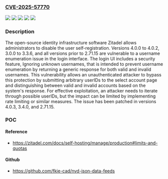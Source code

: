 ### [CVE-2025-57770](https://cve.mitre.org/cgi-bin/cvename.cgi?name=CVE-2025-57770)
![](https://img.shields.io/static/v1?label=Product&message=zitadel&color=blue)
![](https://img.shields.io/static/v1?label=Version&message=%3C%202.71.15%20&color=brightgreen)
![](https://img.shields.io/static/v1?label=Version&message=%3E%3D%203.0.0%2C%20%3C%203.4.0%20&color=brightgreen)
![](https://img.shields.io/static/v1?label=Version&message=%3E%3D%204.0.0%2C%20%3C%204.0.3%20&color=brightgreen)
![](https://img.shields.io/static/v1?label=Vulnerability&message=CWE-203%3A%20Observable%20Discrepancy&color=brightgreen)

### Description

The open-source identity infrastructure software Zitadel allows administrators to disable the user self-registration. Versions 4.0.0 to 4.0.2, 3.0.0 to 3.3.6, and all versions prior to 2.71.15 are vulnerable to a username enumeration issue in the login interface. The login UI includes a security feature, Ignoring unknown usernames, that is intended to prevent username enumeration by returning a generic response for both valid and invalid usernames. This vulnerability allows an unauthenticated attacker to bypass this protection by submitting arbitrary userIDs to the select account page and distinguishing between valid and invalid accounts based on the system's response. For effective exploitation, an attacker needs to iterate through possible userIDs, but the impact can be limited by implementing rate limiting or similar measures. The issue has been patched in versions 4.0.3, 3.4.0, and 2.71.15.

### POC

#### Reference
- https://zitadel.com/docs/self-hosting/manage/production#limits-and-quotas

#### Github
- https://github.com/fkie-cad/nvd-json-data-feeds

